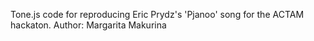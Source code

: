 Tone.js code for reproducing Eric Prydz's 'Pjanoo' song for the ACTAM hackaton. 
Author: Margarita Makurina
